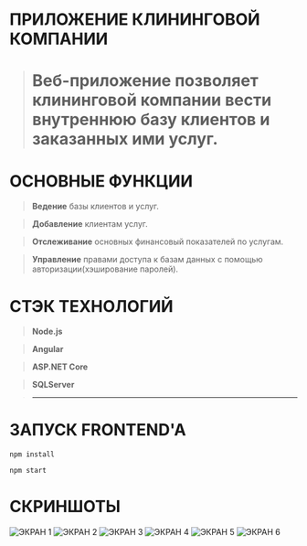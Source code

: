 # ПРИЛОЖЕНИЕ КЛИНИНГОВОЙ КОМПАНИИ
> # Веб-приложение позволяет клининговой компании вести внутреннюю базу клиентов и заказанных ими услуг.


# ОСНОВНЫЕ ФУНКЦИИ
> **Ведение** базы клиентов и услуг.

> **Добавление** клиентам услуг.

> **Отслеживание** основных финансовый показателей по услугам.

> **Управление** правами доступа к базам данных с помощью авторизации(хэширование паролей).

# СТЭК ТЕХНОЛОГИЙ
> **Node.js**

> **Angular** 

> **ASP.NET Core** 

> **SQLServer**

> **** 

# ЗАПУСК FRONTEND'A
```console
npm install
```
```console
npm start
```
# СКРИНШОТЫ
![ЭКРАН 1](https://i.ibb.co/LNbf1QF/2.png)
![ЭКРАН 2](https://i.ibb.co/BwhsF6T/3.png)
![ЭКРАН 3](https://i.ibb.co/WtG64XX/6.png)
![ЭКРАН 4](https://i.ibb.co/k1NvDF6/7.png)
![ЭКРАН 5](https://i.ibb.co/HKHWd82/4.png)
![ЭКРАН 6](https://i.ibb.co/ZWVbGkr/5.png)






